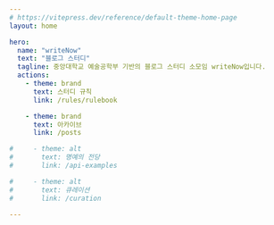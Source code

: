 ```yaml
---
# https://vitepress.dev/reference/default-theme-home-page
layout: home

hero:
  name: "writeNow"
  text: "블로그 스터디"
  tagline: 중앙대학교 예술공학부 기반의 블로그 스터디 소모임 writeNow입니다.
  actions:
    - theme: brand
      text: 스터디 규칙
      link: /rules/rulebook

    - theme: brand
      text: 아카이브
      link: /posts

#     - theme: alt
#       text: 명예의 전당
#       link: /api-examples

#     - theme: alt
#       text: 큐레이션
#       link: /curation

---
```


<RecentPosts :count="5" />
